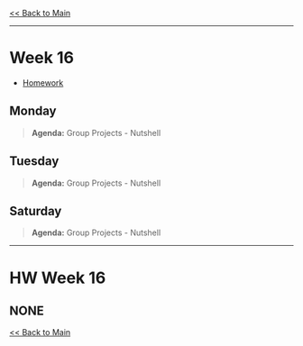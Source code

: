 [<< Back to Main](../README.md)

---
# Week 16
- [Homework](#hw-week-16)

## Monday
> **Agenda:** Group Projects - Nutshell

## Tuesday
> **Agenda:** Group Projects - Nutshell

## Saturday
> **Agenda:** Group Projects - Nutshell

---
# HW Week 16
NONE
---
[<< Back to Main](../README.md)